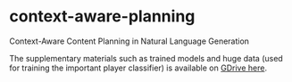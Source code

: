 # context-aware-planning
Context-Aware Content Planning in Natural Language Generation

The supplementary materials such as trained models and huge data (used for training the important player classifier) is available on [GDrive here](https://drive.google.com/drive/folders/1oKieM9SmMtlIhxdJIJY943Z3u2b0ioLt?usp=sharing).
